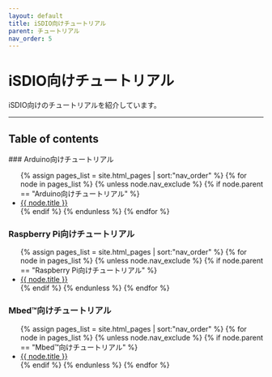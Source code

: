 ```yaml
---
layout: default
title: iSDIO向けチュートリアル
parent: チュートリアル
nav_order: 5
---
```


# iSDIO向けチュートリアル

iSDIO向けのチュートリアルを紹介しています。

---

<h2 class="text-delta">Table of contents</h2>
### Arduino向けチュートリアル
<ul>
{% assign pages_list = site.html_pages | sort:"nav_order" %}
{% for node in pages_list %}
  {% unless node.nav_exclude %}
    {% if node.parent == "Arduino向けチュートリアル" %}
     <li>
      <a href="{{ node.url | absolute_url }}">{{ node.title }}</a>
    </li>
    {% endif %}
  {% endunless %}
{% endfor %}
</ul>

### Raspberry Pi向けチュートリアル
<ul>
{% assign pages_list = site.html_pages | sort:"nav_order" %}
{% for node in pages_list %}
  {% unless node.nav_exclude %}
    {% if node.parent == "Raspberry Pi向けチュートリアル" %}
      <li>
        <a href="{{ node.url | absolute_url }}">{{ node.title }}</a>
      </li>
    {% endif %}
  {% endunless %}
{% endfor %}
</ul>

### Mbed™向けチュートリアル
<ul>
{% assign pages_list = site.html_pages | sort:"nav_order" %}
{% for node in pages_list %}
  {% unless node.nav_exclude %}
    {% if node.parent == "Mbed™向けチュートリアル" %}
      <li>
        <a href="{{ node.url | absolute_url }}">{{ node.title }}</a>
      </li>
    {% endif %}
  {% endunless %}
{% endfor %}
</ul>